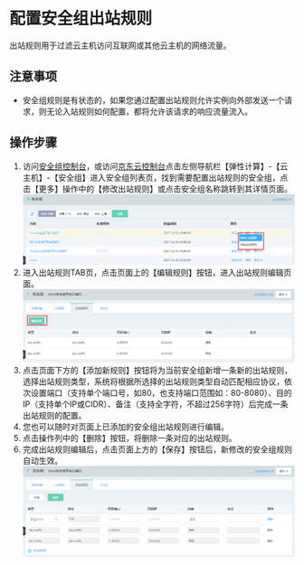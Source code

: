 # 配置安全组出站规则
出站规则用于过滤云主机访问互联网或其他云主机的网络流量。

## 注意事项
* 安全组规则是有状态的，如果您通过配置出站规则允许实例向外部发送一个请求，则无论入站规则如何配置，都将允许该请求的响应流量流入。
## 操作步骤
1. 访问[安全组控制台](https://cns-console.jdcloud.com/host/netSecurity/list)，或访问[京东云控制台](https://console.jdcloud.com/overview)点击左侧导航栏【弹性计算】-【云主机】-【安全组】进入安全组列表页，找到需要配置出站规则的安全组，点击【更多】操作中的【修改出站规则】或点击安全组名称跳转到其详情页面。
![](../../../../../image/vm/Operation-Guide-SG-outbound1.png)
2. 进入出站规则TAB页，点击页面上的【编辑规则】按钮，进入出站规则编辑页面。
![](../../../../../image/vm/Operation-Guide-SG-outbound2.png)
3. 点击页面下方的【添加新规则】按钮将为当前安全组新增一条新的出站规则，选择出站规则类型，系统将根据所选择的出站规则类型自动匹配相应协议，依次设置端口（支持单个端口号，如80，也支持端口范围如：80-8080）、目的IP（支持单个IP或CIDR）、备注（支持全字符，不超过256字符）后完成一条出站规则的配置。
4. 您也可以随时对页面上已添加的安全组出站规则进行编辑。
5. 点击操作列中的【删除】按钮，将删除一条对应的出站规则。
6. 完成出站规则编辑后，点击页面上方的【保存】按钮后，新修改的安全组规则自动生效。
![](../../../../../image/vm/Operation-Guide-SG-outbound3.png)


  [1]: ./images/Operation-Guide-SG-outbound1.png "Operation-Guide-SG-outbound1.png"
  [2]: ./images/Operation-Guide-SG-outbound1.png "Operation-Guide-SG-outbound1.png"
  [3]: ./images/Operation-Guide-SG-outbound1.png "Operation-Guide-SG-outbound1.png"
  [4]: ./images/Operation-Guide-SG-outbound2.png "Operation-Guide-SG-outbound2.png"
  [5]: ./images/Operation-Guide-SG-outbound3.png "Operation-Guide-SG-outbound3.png"
